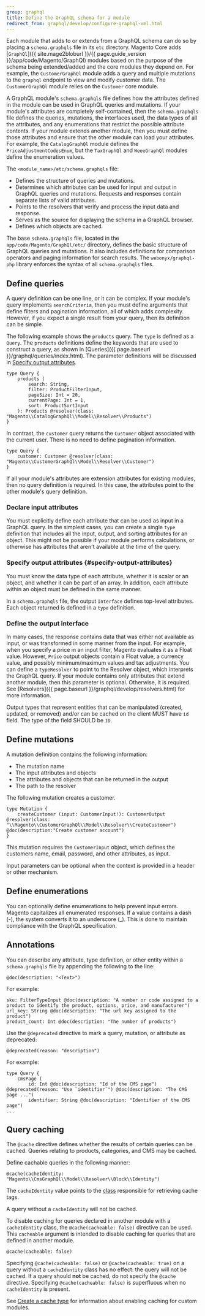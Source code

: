 ```yaml
---
group: graphql
title: Define the GraphQL schema for a module
redirect_from: graphql/develop/configure-graphql-xml.html
---
```


Each module that adds to or extends from a GraphQL schema can do so by placing a `schema.graphqls` file in its `etc` directory. Magento Core adds [`GraphQl`]({{ site.mage2bloburl }}/{{ page.guide_version }}/app/code/Magento/GraphQl) modules based on the purpose of the schema being extended/added and the core modules they depend on. For example, the `CustomerGraphQl` module adds a query and multiple mutations to the `graphql` endpoint to view and modify customer data. The `CustomerGraphQl` module relies on the `Customer` core module.

A GraphQL module's `schema.graphqls` file defines how the attributes defined in the module can be used in GraphQL queries and mutations. If your module's attributes are completely self-contained, then the `schema.graphqls` file defines the queries, mutations, the interfaces used, the data types of all the attributes, and any enumerations that restrict the possible attribute contents. If your module extends another module, then you must define those attributes and ensure that the other module can load your attributes. For example, the `CatalogGraphQl` module defines the `PriceAdjustmentCodesEnum`, but the `TaxGraphQl` and `WeeeGraphQl` modules define the enumeration values.

The `<module_name>/etc/schema.graphqls` file:

*  Defines the structure of queries and mutations.
*  Determines which attributes can be used for input and output in GraphQL queries and mutations. Requests and responses contain separate lists of valid attributes.
*  Points to the resolvers that verify and process the input data and response.
*  Serves as the source for displaying the schema in a GraphQL browser.
*  Defines which objects are cached.

The base `schema.graphqls` file, located in the `app/code/Magento/GraphQl/etc/` directory, defines the basic structure of GraphQL queries and mutations. It also includes definitions for comparison operators and paging information for search results. The `webonyx/graphql-php` library enforces the syntax of all `schema.graphqls` files.

## Define queries

A query definition can be one line, or it can be complex. If your module's query implements `searchCriteria`, then you must define arguments that define filters and pagination information, all of which adds complexity. However, if you expect a single result from your query, then its definition can be simple.

The following example shows the `products` query. The `type` is defined as a `Query`.  The `products` definitions define the keywords that are used to construct a query, as shown in [Queries]({{ page.baseurl }}/graphql/queries/index.html). The parameter definitions will be discussed in [Specify output attributes](#specify-output-attributes).

```text
type Query {
    products (
        search: String,
        filter: ProductFilterInput,
        pageSize: Int = 20,
        currentPage: Int = 1,
        sort: ProductSortInput
    ): Products @resolver(class: "Magento\\CatalogGraphQl\\Model\\Resolver\\Products")
}
```

In contrast, the `customer` query returns the `Customer` object associated with the current user. There is no need to define pagination information.

```text
type Query {
    customer: Customer @resolver(class: "Magento\\CustomerGraphQl\\Model\\Resolver\\Customer")
}
```

If all your module's attributes are extension attributes for existing modules, then no query definition is required. In this case, the attributes point to the other module's query definition.

### Declare input attributes

You must explicitly define each attribute that can be used as input in a GraphQL query. In the simplest cases, you can create a single `type` definition that includes all the input, output, and sorting attributes for an object. This might not be possible if your module performs calculations, or otherwise has attributes that aren't available at the time of the query.

### Specify output attributes {#specify-output-attributes}

You must know the data type of each attribute, whether it is scalar or an object, and whether it can be part of an array. In addition, each attribute within an object must be defined in the same manner.

In a `schema.graphqls` file, the output `Interface` defines top-level attributes. Each object returned is defined in a `type` definition.

### Define the output interface

In many cases, the response contains data that was either not available as input, or was transformed in some manner from the input. For example, when you specify a price in an input filter, Magento evaluates it as a Float value. However, `Price` output objects contain a Float value, a currency value, and possibly minimum/maximum values and tax adjustments. You can define a `typeResolver` to point to the Resolver object, which interprets the GraphQL query. If your module contains only attributes that extend another module, then this parameter is optional. Otherwise, it is required. See [Resolvers]({{ page.baseurl }}/graphql/develop/resolvers.html) for more information.

Output types that represent entities that can be manipulated (created, updated, or removed) and/or can be cached on the client MUST have `id` field. The type of the field SHOULD be `ID`.

## Define mutations

A mutation definition contains the following information:

*  The mutation name
*  The input attributes and objects
*  The attributes and objects that can be returned in the output
*  The path to the resolver

The following mutation creates a customer.

``` text
type Mutation {
    createCustomer (input: CustomerInput!): CustomerOutput @resolver(class: "\\Magento\\CustomerGraphQl\\Model\\Resolver\\CreateCustomer") @doc(description:"Create customer account")
}
```

This mutation requires the `CustomerInput` object, which defines the customers name, email, password, and other attributes, as input.

Input parameters can be optional when the context is provided in a header or other mechanism.

## Define enumerations

You can optionally define enumerations to help prevent input errors. Magento capitalizes all enumerated responses. If a value contains a dash (-), the system converts it to an underscore (_). This is done to maintain compliance with the GraphQL specification.

## Annotations

You can describe any attribute, type definition, or other entity within a `schema.graphqls` file by appending the following to the line:

`@doc(description: "<Text>")`

For example:

```text
sku: FilterTypeInput @doc(description: "A number or code assigned to a product to identify the product, options, price, and manufacturer")
url_key: String @doc(description: "The url key assigned to the product")
product_count: Int @doc(description: "The number of products")
```

Use the `@deprecated` directive to mark a query, mutation, or attribute as deprecated:

```text
@deprecated(reason: "description")
```

For example:

```text
type Query {
    cmsPage (
        id: Int @doc(description: "Id of the CMS page") @deprecated(reason: "Use `identifier`") @doc(description: "The CMS page ...")
        identifier: String @doc(description: "Identifier of the CMS page")
...
```

## Query caching

The `@cache` directive defines whether the results of certain queries can be cached. Queries relating to products, categories, and CMS may be cached.

Define cachable queries in the following manner:

```text
@cache(cacheIdentity: "Magento\\CmsGraphQl\\Model\\Resolver\\Block\\Identity")
```

The `cacheIdentity` value points to the [class]({{page.baseurl}}/graphql/develop/identity-class.html) responsible for retrieving cache tags.

A query without a `cacheIdentity` will not be cached.

To disable caching for queries declared in another module with a `cacheIdentity` class, the `@cache(cacheable: false)` directive can be used.
This `cacheable` argument is intended to disable caching for queries that are defined in another module.

`@cache(cacheable: false)`

Specifying `@cache(cacheable: false)` or `@cache(cacheable: true)` on a query without a `cacheIdentity` class has no effect: the query will not be cached.
If a query should **not** be cached, do not specify the `@cache` directive. Specifying `@cache(cacheable: false)`  is superfluous when no `cacheIdentity` is present.

See [Create a cache type]({{page.baseurl}}/extension-dev-guide/cache/partial-caching/create-cache-type.html) for information about enabling caching for custom modules.
